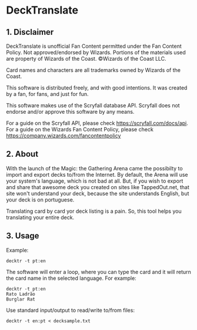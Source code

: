 DeckTranslate
================================================================================

## 1. Disclaimer

DeckTranslate is unofficial Fan Content permitted under the Fan Content Policy.
Not approved/endorsed by Wizards. Portions of the materials used are property
of Wizards of the Coast. ©Wizards of the Coast LLC.

Card names and characters are all trademarks owned by Wizards of the Coast.

This software is distributed freely, and with good intentions. It was created
by a fan, for fans, and just for fun.

This software makes use of the Scryfall database API. Scryfall does not endorse
and/or approve this software by any means.

For a guide on the Scryfall API, please check https://scryfall.com/docs/api.
For a guide on the Wizards Fan Content Policy, please check https://company.wizards.com/fancontentpolicy

## 2. About

With the launch of the Magic: the Gathering Arena came the possibilty to import
and export decks to/from the Internet. By default, the Arena will use your
system's language, which is not bad at all. But, if you wish to export and share
that awesome deck you created on sites like TappedOut.net, that site won't
understand your deck, because the site understands English, but your deck is on
portuguese.

Translating card by card yor deck listing is a pain. So, this tool helps you
translating your entire deck.

## 3. Usage

Example:

    decktr -t pt:en

The software will enter a loop, where you can type the card and it will return
the card name in the selected language. For example:

    decktr -t pt:en
    Rato Ladrão
    Burglar Rat

Use standard input/output to read/write to/from files:

    decktr -t en:pt < decksample.txt
